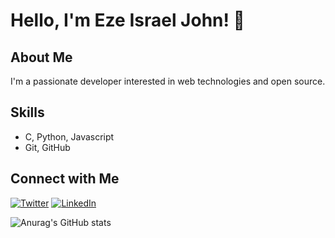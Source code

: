 # Hello, I'm Eze Israel John! 👋

## About Me
I'm a passionate developer interested in web technologies and open source.

## Skills
- C, Python, Javascript
- Git, GitHub

## Connect with Me
[![Twitter](https://img.shields.io/badge/Twitter-ezeisraeljohn-1da1f2?style=flat&logo=twitter&logoColor=white)](https://twitter.com/ezeisraeljohn)
[![LinkedIn](https://img.shields.io/badge/LinkedIn-ezeisraeljohn-blue?style=flat&logo=linkedin&logoColor=white)](https://www.linkedin.com/in/ezeisraeljohn/)


![Anurag's GitHub stats](https://github-readme-stats.vercel.app/api?username=ezeisraeljohn&show=reviews,discussions_started,discussions_answered,prs_merged,prs_merged_percentage)
